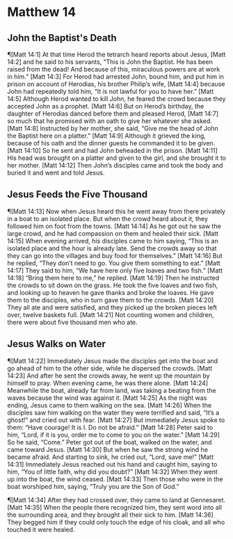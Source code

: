 # Matthew 14

## John the Baptist's Death
¶[Matt 14:1] At that time Herod the tetrarch heard reports about Jesus,
[Matt 14:2] and he said to his servants, “This is John the Baptist. He has been raised from the dead! And because of this, miraculous powers are at work in him.”
[Matt 14:3] For Herod had arrested John, bound him, and put him in prison on account of Herodias, his brother Philip’s wife,
[Matt 14:4] because John had repeatedly told him, “It is not lawful for you to have her.”
[Matt 14:5] Although Herod wanted to kill John, he feared the crowd because they accepted John as a prophet.
[Matt 14:6] But on Herod’s birthday, the daughter of Herodias danced before them and pleased Herod,
[Matt 14:7] so much that he promised with an oath to give her whatever she asked.
[Matt 14:8] Instructed by her mother, she said, “Give me the head of John the Baptist here on a platter.”
[Matt 14:9] Although it grieved the king, because of his oath and the dinner guests he commanded it to be given.
[Matt 14:10] So he sent and had John beheaded in the prison.
[Matt 14:11] His head was brought on a platter and given to the girl, and she brought it to her mother.
[Matt 14:12] Then John’s disciples came and took the body and buried it and went and told Jesus.

## Jesus Feeds the Five Thousand
¶[Matt 14:13] Now when Jesus heard this he went away from there privately in a boat to an isolated place. But when the crowd heard about it, they followed him on foot from the towns.
[Matt 14:14] As he got out he saw the large crowd, and he had compassion on them and healed their sick.
[Matt 14:15] When evening arrived, his disciples came to him saying, “This is an isolated place and the hour is already late. Send the crowds away so that they can go into the villages and buy food for themselves.”
[Matt 14:16] But he replied, “They don’t need to go. You give them something to eat.”
[Matt 14:17] They said to him, “We have here only five loaves and two fish.”
[Matt 14:18] “Bring them here to me,” he replied.
[Matt 14:19] Then he instructed the crowds to sit down on the grass. He took the five loaves and two fish, and looking up to heaven he gave thanks and broke the loaves. He gave them to the disciples, who in turn gave them to the crowds.
[Matt 14:20] They all ate and were satisfied, and they picked up the broken pieces left over, twelve baskets full.
[Matt 14:21] Not counting women and children, there were about five thousand men who ate.

## Jesus Walks on Water
¶[Matt 14:22] Immediately Jesus made the disciples get into the boat and go ahead of him to the other side, while he dispersed the crowds.
[Matt 14:23] And after he sent the crowds away, he went up the mountain by himself to pray. When evening came, he was there alone.
[Matt 14:24] Meanwhile the boat, already far from land, was taking a beating from the waves because the wind was against it.
[Matt 14:25] As the night was ending, Jesus came to them walking on the sea.
[Matt 14:26] When the disciples saw him walking on the water they were terrified and said, “It’s a ghost!” and cried out with fear.
[Matt 14:27] But immediately Jesus spoke to them: “Have courage! It is I. Do not be afraid.”
[Matt 14:28] Peter said to him, “Lord, if it is you, order me to come to you on the water.”
[Matt 14:29] So he said, “Come.” Peter got out of the boat, walked on the water, and came toward Jesus.
[Matt 14:30] But when he saw the strong wind he became afraid. And starting to sink, he cried out, “Lord, save me!”
[Matt 14:31] Immediately Jesus reached out his hand and caught him, saying to him, “You of little faith, why did you doubt?”
[Matt 14:32] When they went up into the boat, the wind ceased.
[Matt 14:33] Then those who were in the boat worshiped him, saying, “Truly you are the Son of God.”

¶[Matt 14:34] After they had crossed over, they came to land at Gennesaret.
[Matt 14:35] When the people there recognized him, they sent word into all the surrounding area, and they brought all their sick to him.
[Matt 14:36] They begged him if they could only touch the edge of his cloak, and all who touched it were healed.

